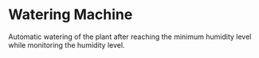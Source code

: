 # Watering Machine

Automatic watering of the plant after reaching the minimum humidity level while monitoring the humidity level.
